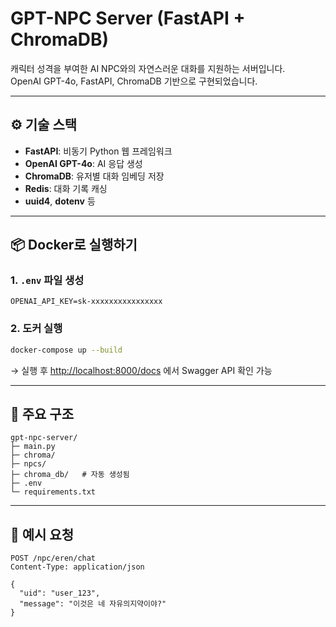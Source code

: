 # GPT-NPC Server (FastAPI + ChromaDB)

캐릭터 성격을 부여한 AI NPC와의 자연스러운 대화를 지원하는 서버입니다.  
OpenAI GPT-4o, FastAPI, ChromaDB 기반으로 구현되었습니다.

---

## ⚙️ 기술 스택

- **FastAPI**: 비동기 Python 웹 프레임워크
- **OpenAI GPT-4o**: AI 응답 생성
- **ChromaDB**: 유저별 대화 임베딩 저장
- **Redis**: 대화 기록 캐싱
- **uuid4**, **dotenv** 등

---

## 📦 Docker로 실행하기

### 1. `.env` 파일 생성

```env
OPENAI_API_KEY=sk-xxxxxxxxxxxxxxxx
```

### 2. 도커 실행

```bash
docker-compose up --build
```

→ 실행 후 [http://localhost:8000/docs](http://localhost:8000/docs) 에서 Swagger API 확인 가능

---

## 📁 주요 구조

```
gpt-npc-server/
├─ main.py
├─ chroma/
├─ npcs/
├─ chroma_db/   # 자동 생성됨
├─ .env
└─ requirements.txt
```

---

## 📌 예시 요청

```http
POST /npc/eren/chat
Content-Type: application/json

{
  "uid": "user_123",
  "message": "이것은 네 자유의지약이야?"
}
```
